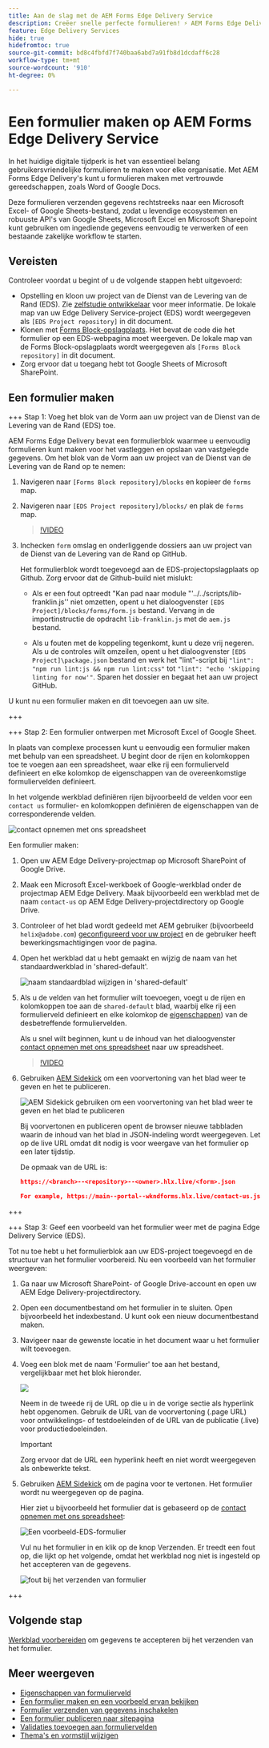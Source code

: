 ```yaml
---
title: Aan de slag met de AEM Forms Edge Delivery Service
description: Creëer snelle perfecte formulieren! ⚡ AEM Forms Edge Delivery doc-based authoring = ultrahoge snelheid en SEO-vriendelijke formulieren voor gelukkige gebruikers en zoekmachines.
feature: Edge Delivery Services
hide: true
hidefromtoc: true
source-git-commit: bd8c4fbfd7f740baa6abd7a91fb8d1dcdaff6c28
workflow-type: tm+mt
source-wordcount: '910'
ht-degree: 0%

---
```



# Een formulier maken op AEM Forms Edge Delivery Service

In het huidige digitale tijdperk is het van essentieel belang gebruikersvriendelijke formulieren te maken voor elke organisatie. Met AEM Forms Edge Delivery&#39;s kunt u formulieren maken met vertrouwde gereedschappen, zoals Word of Google Docs.

Deze formulieren verzenden gegevens rechtstreeks naar een Microsoft Excel- of Google Sheets-bestand, zodat u levendige ecosystemen en robuuste API&#39;s van Google Sheets, Microsoft Excel en Microsoft Sharepoint kunt gebruiken om ingediende gegevens eenvoudig te verwerken of een bestaande zakelijke workflow te starten.


## Vereisten

Controleer voordat u begint of u de volgende stappen hebt uitgevoerd:

* Opstelling en kloon uw project van de Dienst van de Levering van de Rand (EDS). Zie [zelfstudie ontwikkelaar](https://www.aem.live/developer/tutorial) voor meer informatie. De lokale map van uw Edge Delivery Service-project (EDS) wordt weergegeven als `[EDS Project repository]` in dit document.
* Klonen met [Forms Block-opslagplaats](https://github.com/adobe/afb). Het bevat de code die het formulier op een EDS-webpagina moet weergeven. De lokale map van de Forms Block-opslagplaats wordt weergegeven als `[Forms Block repository]` in dit document.
* Zorg ervoor dat u toegang hebt tot Google Sheets of Microsoft SharePoint.


## Een formulier maken

+++ Stap 1: Voeg het blok van de Vorm aan uw project van de Dienst van de Levering van de Rand (EDS) toe.

AEM Forms Edge Delivery bevat een formulierblok waarmee u eenvoudig formulieren kunt maken voor het vastleggen en opslaan van vastgelegde gegevens. Om het blok van de Vorm aan uw project van de Dienst van de Levering van de Rand op te nemen:

1. Navigeren naar `[Forms Block repository]/blocks` en kopieer de `forms` map.

1. Navigeren naar `[EDS Project repository]/blocks/` en plak de `forms` map.

   >[!VIDEO](https://video.tv.adobe.com/v/3427487?quality=12&learn=on)

1. Inchecken `form` omslag en onderliggende dossiers aan uw project van de Dienst van de Levering van de Rand op GitHub.

   Het formulierblok wordt toegevoegd aan de EDS-projectopslagplaats op Github. Zorg ervoor dat de Github-build niet mislukt:

   * Als er een fout optreedt &quot;Kan pad naar module &quot;&#39;../../scripts/lib-franklin.js&#39;&#39; niet omzetten, opent u het dialoogvenster `[EDS Project]/blocks/forms/form.js` bestand. Vervang in de importinstructie de opdracht `lib-franklin.js` met de `aem.js` bestand.

   * Als u fouten met de koppeling tegenkomt, kunt u deze vrij negeren. Als u de controles wilt omzeilen, opent u het dialoogvenster `[EDS Project]\package.json` bestand en werk het &quot;lint&quot;-script bij `"lint": "npm run lint:js && npm run lint:css"` tot `"lint": "echo 'skipping linting for now'"`. Sparen het dossier en begaat het aan uw project GitHub.

U kunt nu een formulier maken en dit toevoegen aan uw site.

+++

+++ Stap 2: Een formulier ontwerpen met Microsoft Excel of Google Sheet.

In plaats van complexe processen kunt u eenvoudig een formulier maken met behulp van een spreadsheet. U begint door de rijen en kolomkoppen toe te voegen aan een spreadsheet, waar elke rij een formulierveld definieert en elke kolomkop de eigenschappen van de overeenkomstige formuliervelden definieert.

In het volgende werkblad definiëren rijen bijvoorbeeld de velden voor een `contact us` formulier- en kolomkoppen definiëren de eigenschappen van de corresponderende velden.

![contact opnemen met ons spreadsheet](/help/edge/assets/contact-us-form-spreadsheet.png)

Een formulier maken:

1. Open uw AEM Edge Delivery-projectmap op Microsoft SharePoint of Google Drive.

1. Maak een Microsoft Excel-werkboek of Google-werkblad onder de projectmap AEM Edge Delivery. Maak bijvoorbeeld een werkblad met de naam `contact-us` op AEM Edge Delivery-projectdirectory op Google Drive.

1. Controleer of het blad wordt gedeeld met AEM gebruiker (bijvoorbeeld `helix@adobe.com`) [geconfigureerd voor uw project](https://www.aem.live/docs/setup-customer-sharepoint) en de gebruiker heeft bewerkingsmachtigingen voor de pagina.

1. Open het werkblad dat u hebt gemaakt en wijzig de naam van het standaardwerkblad in &#39;shared-default&#39;.

   ![naam standaardblad wijzigen in &#39;shared-default&#39;](/help/edge/assets/rename-sheet-to-shared-default.png)

1. Als u de velden van het formulier wilt toevoegen, voegt u de rijen en kolomkoppen toe aan de `shared-default` blad, waarbij elke rij een formulierveld definieert en elke kolomkop de [eigenschappen](/help/edge/docs/forms/eds-form-field-properties)) van de desbetreffende formuliervelden.

   Als u snel wilt beginnen, kunt u de inhoud van het dialoogvenster [contact opnemen met ons spreadsheet](https://docs.google.com/spreadsheets/d/12jvYjo1a3GOV30IqPY6_7YaCQtUmzWpFhoiOHDcjB28/edit?usp=drive_link) naar uw spreadsheet.

   >[!VIDEO](https://video.tv.adobe.com/v/3427468?quality=12&learn=on)

1. Gebruiken [AEM Sidekick](https://www.aem.live/developer/tutorial#preview-and-publish-your-content) om een voorvertoning van het blad weer te geven en het te publiceren.

   ![AEM Sidekick gebruiken om een voorvertoning van het blad weer te geven en het blad te publiceren](/help/edge/assets/preview-form.png)

   Bij voorvertonen en publiceren opent de browser nieuwe tabbladen waarin de inhoud van het blad in JSON-indeling wordt weergegeven. Let op de live URL omdat dit nodig is voor weergave van het formulier op een later tijdstip.

   De opmaak van de URL is:

   ```JSON
   https://<branch>--<repository>--<owner>.hlx.live/<form>.json
   
   For example, https://main--portal--wkndforms.hlx.live/contact-us.json
   ```

+++

+++ Stap 3: Geef een voorbeeld van het formulier weer met de pagina Edge Delivery Service (EDS).


Tot nu toe hebt u het formulierblok aan uw EDS-project toegevoegd en de structuur van het formulier voorbereid. Nu een voorbeeld van het formulier weergeven:

1. Ga naar uw Microsoft SharePoint- of Google Drive-account en open uw AEM Edge Delivery-projectdirectory.

1. Open een documentbestand om het formulier in te sluiten. Open bijvoorbeeld het indexbestand. U kunt ook een nieuw documentbestand maken.

1. Navigeer naar de gewenste locatie in het document waar u het formulier wilt toevoegen.

1. Voeg een blok met de naam &#39;Formulier&#39; toe aan het bestand, vergelijkbaar met het blok hieronder.

   ![](/help/edge/assets/form-block-in-sites-page-example.png)

   Neem in de tweede rij de URL op die u in de vorige sectie als hyperlink hebt opgenomen. Gebruik de URL van de voorvertoning (.page URL) voor ontwikkelings- of testdoeleinden of de URL van de publicatie (.live) voor productiedoeleinden.

   >[!IMPORTANT]
   >
   >
   > Zorg ervoor dat de URL een hyperlink heeft en niet wordt weergegeven als onbewerkte tekst.


1. Gebruiken [AEM Sidekick](https://www.aem.live/developer/tutorial#preview-and-publish-your-content) om de pagina voor te vertonen. Het formulier wordt nu weergegeven op de pagina.

   Hier ziet u bijvoorbeeld het formulier dat is gebaseerd op de [contact opnemen met ons spreadsheet](https://docs.google.com/spreadsheets/d/12jvYjo1a3GOV30IqPY6_7YaCQtUmzWpFhoiOHDcjB28/edit?usp=drive_link):


   ![Een voorbeeld-EDS-formulier](/help/edge/assets/eds-form.png)

   Vul nu het formulier in en klik op de knop Verzenden. Er treedt een fout op, die lijkt op het volgende, omdat het werkblad nog niet is ingesteld op het accepteren van de gegevens.

   ![fout bij het verzenden van formulier](/help/edge/assets/form-error.png)

+++


## Volgende stap

[Werkblad voorbereiden](/help/edge/docs/forms/submit-forms.md) om gegevens te accepteren bij het verzenden van het formulier.



## Meer weergeven

* [Eigenschappen van formulierveld](/help/edge/docs/forms/eds-form-field-properties)
* [Een formulier maken en een voorbeeld ervan bekijken](/help/edge/docs/forms/create-forms.md)
* [Formulier verzenden van gegevens inschakelen](/help/edge/docs/forms/submit-forms.md)
* [Een formulier publiceren naar sitepagina](/help/edge/docs/forms/publish-eds-forms.md)
* [Validaties toevoegen aan formuliervelden](/help/edge/docs/forms/validate-forms.md)
* [Thema&#39;s en vormstijl wijzigen](/help/edge/docs/forms/style-theme-forms.md)
